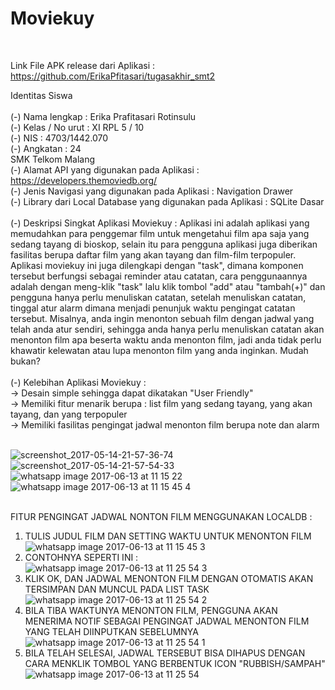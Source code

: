 <h1>Moviekuy</h1> <br>

Link File APK release dari Aplikasi : https://github.com/ErikaPfitasari/tugasakhir_smt2 <br>

Identitas Siswa <br>
<br>
(-) Nama lengkap : Erika Prafitasari Rotinsulu <br>
(-) Kelas / No urut : XI RPL 5 / 10 <br>
(-) NIS : 4703/1442.070 <br>
(-) Angkatan : 24 <br>
SMK Telkom Malang <br>
(-) Alamat API yang digunakan pada Aplikasi : https://developers.themoviedb.org/ <br>
(-) Jenis Navigasi yang digunakan pada Aplikasi : Navigation Drawer <br>
(-) Library dari Local Database yang digunakan pada Aplikasi : SQLite Dasar <br>
<br>
(-) Deskripsi Singkat Aplikasi Moviekuy : 
Aplikasi ini adalah aplikasi yang memudahkan para penggemar film untuk mengetahui film apa saja yang sedang tayang di bioskop, selain itu para pengguna 
aplikasi juga diberikan fasilitas berupa daftar film yang akan tayang dan film-film terpopuler. Aplikasi moviekuy ini juga dilengkapi dengan "task",
dimana komponen tersebut berfungsi sebagai reminder atau catatan, cara penggunaannya adalah dengan meng-klik "task" lalu klik tombol "add" atau "tambah(+)" dan
pengguna hanya perlu menuliskan catatan, setelah menuliskan catatan, tinggal atur alarm dimana menjadi penunjuk waktu pengingat catatan tersebut. Misalnya, anda
ingin menonton sebuah film dengan jadwal yang telah anda atur sendiri, sehingga anda hanya perlu menuliskan catatan akan menonton film apa beserta waktu anda menonton film,
jadi anda tidak perlu khawatir kelewatan atau lupa menonton film yang anda inginkan. Mudah bukan?<br>
<br>
(-) Kelebihan Aplikasi Moviekuy : <br>
-> Desain simple sehingga dapat dikatakan "User Friendly" <br>
-> Memiliki fitur menarik berupa : list film yang sedang tayang, yang akan tayang, dan yang terpopuler <br>
-> Memiliki fasilitas pengingat jadwal menonton film berupa note dan alarm <br>
<br>

![screenshot_2017-05-14-21-57-36-74](https://cloud.githubusercontent.com/assets/22217533/26035288/1fa5defa-38f4-11e7-82b4-5a9f37569181.png)<br>
![screenshot_2017-05-14-21-57-54-33](https://cloud.githubusercontent.com/assets/22217533/26035285/1fa052aa-38f4-11e7-8a80-7e035dcf1ecc.png)<br>
![whatsapp image 2017-06-13 at 11 15 22](https://user-images.githubusercontent.com/22217533/27065854-191d705a-502a-11e7-9c8b-508f9e64af5b.jpeg)
![whatsapp image 2017-06-13 at 11 15 45 4](https://user-images.githubusercontent.com/22217533/27065851-1919fc0e-502a-11e7-9e9b-0f260a15e188.jpeg)<br>
<br>

FITUR PENGINGAT JADWAL NONTON FILM MENGGUNAKAN LOCALDB : 
<br>

1. TULIS JUDUL FILM DAN SETTING WAKTU UNTUK MENONTON FILM<br>
![whatsapp image 2017-06-13 at 11 15 45 3](https://user-images.githubusercontent.com/22217533/27065853-191cfc38-502a-11e7-9384-549978f39bf3.jpeg)<br>
2. CONTOHNYA SEPERTI INI : <br>
![whatsapp image 2017-06-13 at 11 25 54 3](https://user-images.githubusercontent.com/22217533/27066047-8ce4b678-502b-11e7-9a56-cc28ce8b4560.jpeg)<br>
3. KLIK OK, DAN JADWAL MENONTON FILM DENGAN OTOMATIS AKAN TERSIMPAN DAN MUNCUL PADA LIST TASK<br>
![whatsapp image 2017-06-13 at 11 25 54 2](https://user-images.githubusercontent.com/22217533/27066044-8ce16a22-502b-11e7-9de2-364cdd6bb9e9.jpeg)
4. BILA TIBA WAKTUNYA MENONTON FILM, PENGGUNA AKAN MENERIMA NOTIF SEBAGAI PENGINGAT JADWAL MENONTON FILM YANG TELAH DIINPUTKAN SEBELUMNYA<br>
![whatsapp image 2017-06-13 at 11 25 54 1](https://user-images.githubusercontent.com/22217533/27066046-8ce4ab60-502b-11e7-9cee-f54c1921fbc4.jpeg)<br>
5. BILA TELAH SELESAI, JADWAL TERSEBUT BISA DIHAPUS DENGAN CARA MENKLIK TOMBOL YANG BERBENTUK ICON "RUBBISH/SAMPAH" 
![whatsapp image 2017-06-13 at 11 25 54](https://user-images.githubusercontent.com/22217533/27066045-8ce23182-502b-11e7-803f-d9bbbb7a1c3d.jpeg)


